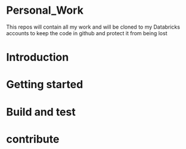 # Personal_Work
This repos will contain all my work and will be cloned to my Databricks accounts to keep the code in github and protect it from being lost

# Introduction

# Getting started


# Build and test

# contribute
